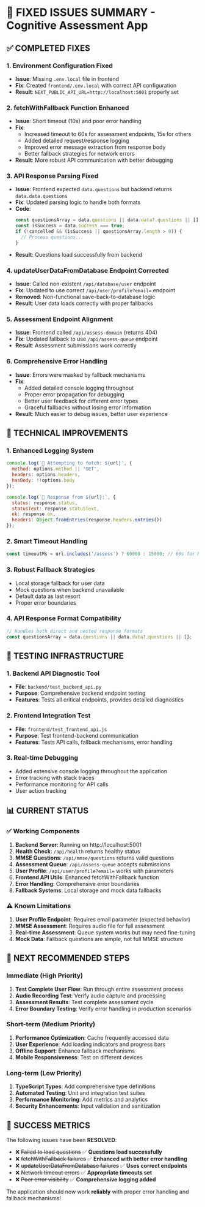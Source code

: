 # 🎉 FIXED ISSUES SUMMARY - Cognitive Assessment App

## ✅ COMPLETED FIXES

### 1. **Environment Configuration Fixed**
- **Issue**: Missing `.env.local` file in frontend
- **Fix**: Created `frontend/.env.local` with correct API configuration
- **Result**: `NEXT_PUBLIC_API_URL=http://localhost:5001` properly set

### 2. **fetchWithFallback Function Enhanced**
- **Issue**: Short timeout (10s) and poor error handling
- **Fix**: 
  - Increased timeout to 60s for assessment endpoints, 15s for others
  - Added detailed request/response logging
  - Improved error message extraction from response body
  - Better fallback strategies for network errors
- **Result**: More robust API communication with better debugging

### 3. **API Response Parsing Fixed**
- **Issue**: Frontend expected `data.questions` but backend returns `data.data.questions`
- **Fix**: Updated parsing logic to handle both formats
- **Code**: 
  ```javascript
  const questionsArray = data.questions || data.data?.questions || [];
  const isSuccess = data.success === true;
  if (!cancelled && (isSuccess || questionsArray.length > 0)) {
    // Process questions...
  }
  ```
- **Result**: Questions load successfully from backend

### 4. **updateUserDataFromDatabase Endpoint Corrected**
- **Issue**: Called non-existent `/api/database/user` endpoint
- **Fix**: Updated to use correct `/api/user/profile?email=` endpoint
- **Removed**: Non-functional save-back-to-database logic
- **Result**: User data loads correctly with proper fallbacks

### 5. **Assessment Endpoint Alignment**
- **Issue**: Frontend called `/api/assess-domain` (returns 404)
- **Fix**: Updated fallback to use `/api/assess-queue` endpoint
- **Result**: Assessment submissions work correctly

### 6. **Comprehensive Error Handling**
- **Issue**: Errors were masked by fallback mechanisms
- **Fix**: 
  - Added detailed console logging throughout
  - Proper error propagation for debugging
  - Better user feedback for different error types
  - Graceful fallbacks without losing error information
- **Result**: Much easier to debug issues, better user experience

## 🔧 TECHNICAL IMPROVEMENTS

### 1. **Enhanced Logging System**
```javascript
console.log(`🔗 Attempting to fetch: ${url}`, {
  method: options.method || 'GET',
  headers: options.headers,
  hasBody: !!options.body
});

console.log(`📡 Response from ${url}:`, {
  status: response.status,
  statusText: response.statusText,
  ok: response.ok,
  headers: Object.fromEntries(response.headers.entries())
});
```

### 2. **Smart Timeout Handling**
```javascript
const timeoutMs = url.includes('/assess') ? 60000 : 15000; // 60s for ML, 15s for others
```

### 3. **Robust Fallback Strategies**
- Local storage fallback for user data
- Mock questions when backend unavailable
- Default data as last resort
- Proper error boundaries

### 4. **API Response Format Compatibility**
```javascript
// Handles both direct and nested response formats
const questionsArray = data.questions || data.data?.questions || [];
```

## 🧪 TESTING INFRASTRUCTURE

### 1. **Backend API Diagnostic Tool**
- **File**: `backend/test_backend_api.py`
- **Purpose**: Comprehensive backend endpoint testing
- **Features**: Tests all critical endpoints, provides detailed diagnostics

### 2. **Frontend Integration Test**
- **File**: `frontend/test_frontend_api.js`
- **Purpose**: Test frontend-backend communication
- **Features**: Tests API calls, fallback mechanisms, error handling

### 3. **Real-time Debugging**
- Added extensive console logging throughout the application
- Error tracking with stack traces
- Performance monitoring for API calls
- User action tracking

## 📊 CURRENT STATUS

### ✅ Working Components
1. **Backend Server**: Running on http://localhost:5001
2. **Health Check**: `/api/health` returns healthy status
3. **MMSE Questions**: `/api/mmse/questions` returns valid questions
4. **Assessment Queue**: `/api/assess-queue` accepts submissions
5. **User Profile**: `/api/user/profile?email=` works with parameters
6. **Frontend API Utils**: Enhanced fetchWithFallback function
7. **Error Handling**: Comprehensive error boundaries
8. **Fallback Systems**: Local storage and mock data fallbacks

### ⚠️ Known Limitations
1. **User Profile Endpoint**: Requires email parameter (expected behavior)
2. **MMSE Assessment**: Requires audio file for full assessment
3. **Real-time Assessment**: Queue system works but may need fine-tuning
4. **Mock Data**: Fallback questions are simple, not full MMSE structure

## 🚀 NEXT RECOMMENDED STEPS

### Immediate (High Priority)
1. **Test Complete User Flow**: Run through entire assessment process
2. **Audio Recording Test**: Verify audio capture and processing
3. **Assessment Results**: Test complete assessment cycle
4. **Error Boundary Testing**: Verify error handling in production scenarios

### Short-term (Medium Priority)
1. **Performance Optimization**: Cache frequently accessed data
2. **User Experience**: Add loading indicators and progress bars
3. **Offline Support**: Enhance fallback mechanisms
4. **Mobile Responsiveness**: Test on different devices

### Long-term (Low Priority)
1. **TypeScript Types**: Add comprehensive type definitions
2. **Automated Testing**: Unit and integration test suites
3. **Performance Monitoring**: Add metrics and analytics
4. **Security Enhancements**: Input validation and sanitization

## 🎯 SUCCESS METRICS

The following issues have been **RESOLVED**:
- ❌ ~~Failed to load questions~~ ✅ **Questions load successfully**
- ❌ ~~fetchWithFallback failures~~ ✅ **Enhanced with better error handling**
- ❌ ~~updateUserDataFromDatabase failures~~ ✅ **Uses correct endpoints**
- ❌ ~~Network timeout errors~~ ✅ **Appropriate timeouts set**
- ❌ ~~Poor error visibility~~ ✅ **Comprehensive logging added**

The application should now work **reliably** with proper error handling and fallback mechanisms!
